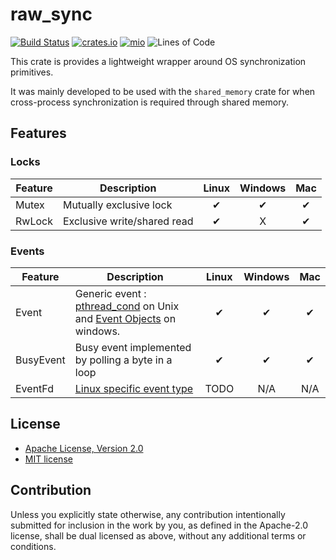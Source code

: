 # raw_sync
[![Build Status](https://travis-ci.org/elast0ny/raw_sync-rs.svg?branch=master)](https://travis-ci.org/elast0ny/raw_sync-rs)
[![crates.io](https://img.shields.io/crates/v/raw_sync.svg)](https://crates.io/crates/raw_sync)
[![mio](https://docs.rs/raw_sync/badge.svg)](https://docs.rs/raw_sync/)
![Lines of Code](https://tokei.rs/b1/github/elast0ny/raw_sync-rs)

This crate is provides a lightweight wrapper around OS synchronization primitives.

It was mainly developed to be used with the `shared_memory` crate for when cross-process synchronization is required through shared memory.


## Features
### Locks
| Feature| Description | Linux | Windows| Mac|
|--------|-------------|:-----:|:------:|:------:|
|Mutex|Mutually exclusive lock|✔|✔|✔|
|RwLock|Exclusive write/shared read|✔|X|✔|


### Events

| Feature| Description | Linux | Windows| Mac|
|--------|-------------|:-----:|:------:|:------:|
|Event| Generic event : [pthread_cond](https://linux.die.net/man/3/pthread_cond_init) on Unix and [Event Objects](https://msdn.microsoft.com/en-us/library/windows/desktop/ms682655.aspx) on windows. |✔|✔|✔|
|BusyEvent|Busy event implemented by polling a byte in a loop|✔|✔|✔|
|EventFd|[Linux specific event type](http://man7.org/linux/man-pages/man2/eventfd.2.html)|TODO|N/A|N/A|


## License

 * [Apache License, Version 2.0](http://www.apache.org/licenses/LICENSE-2.0)
 * [MIT license](http://opensource.org/licenses/MIT)

## Contribution

Unless you explicitly state otherwise, any contribution intentionally submitted
for inclusion in the work by you, as defined in the Apache-2.0 license, shall be
dual licensed as above, without any additional terms or conditions.